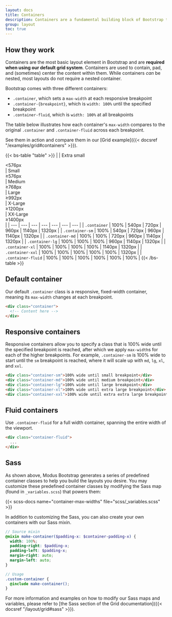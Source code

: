 ```yaml
---
layout: docs
title: Containers
description: Containers are a fundamental building block of Bootstrap that contain, pad, and align your content within a given device or viewport.
group: layout
toc: true
---
```


## How they work

Containers are the most basic layout element in Bootstrap and are **required when using our default grid system**. Containers are used to contain, pad, and (sometimes) center the content within them. While containers *can* be nested, most layouts do not require a nested container.

Bootstrap comes with three different containers:

- `.container`, which sets a `max-width` at each responsive breakpoint
- `.container-{breakpoint}`, which is `width: 100%` until the specified breakpoint
- `.container-fluid`, which is `width: 100%` at all breakpoints

The table below illustrates how each container's `max-width` compares to the original `.container` and `.container-fluid` across each breakpoint.

See them in action and compare them in our [Grid example]({{< docsref "/examples/grid#containers" >}}).

{{< bs-table "table" >}}
|  | Extra small<div class="fw-normal">&lt;576px</div> | Small<div class="fw-normal">&ge;576px</div> | Medium<div class="fw-normal">&ge;768px</div> | Large<div class="fw-normal">&ge;992px</div> | X-Large<div class="fw-normal">&ge;1200px</div> | XX-Large<div class="fw-normal">&ge;1400px</div> |
| --- | --- | --- | --- | --- | --- | --- |
| `.container` | <span class="text-muted">100%</span> | 540px | 720px | 960px | 1140px | 1320px |
| `.container-sm` | <span class="text-muted">100%</span> | 540px | 720px | 960px | 1140px | 1320px |
| `.container-md` | <span class="text-muted">100%</span> | <span class="text-muted">100%</span> | 720px | 960px | 1140px | 1320px |
| `.container-lg` | <span class="text-muted">100%</span> | <span class="text-muted">100%</span> | <span class="text-muted">100%</span> | 960px | 1140px | 1320px |
| `.container-xl` | <span class="text-muted">100%</span> | <span class="text-muted">100%</span> | <span class="text-muted">100%</span> | <span class="text-muted">100%</span> | 1140px | 1320px |
| `.container-xxl` | <span class="text-muted">100%</span> | <span class="text-muted">100%</span> | <span class="text-muted">100%</span> | <span class="text-muted">100%</span> | <span class="text-muted">100%</span> | 1320px |
| `.container-fluid` | <span class="text-muted">100%</span> | <span class="text-muted">100%</span> | <span class="text-muted">100%</span> | <span class="text-muted">100%</span> | <span class="text-muted">100%</span> | <span class="text-muted">100%</span> |
{{< /bs-table >}}

## Default container

Our default `.container` class is a responsive, fixed-width container, meaning its `max-width` changes at each breakpoint.

```html
<div class="container">
  <!-- Content here -->
</div>
```

## Responsive containers

Responsive containers allow you to specify a class that is 100% wide until the specified breakpoint is reached, after which we apply `max-width`s for each of the higher breakpoints. For example, `.container-sm` is 100% wide to start until the `sm` breakpoint is reached, where it will scale up with `md`, `lg`, `xl`, and `xxl`.

```html
<div class="container-sm">100% wide until small breakpoint</div>
<div class="container-md">100% wide until medium breakpoint</div>
<div class="container-lg">100% wide until large breakpoint</div>
<div class="container-xl">100% wide until extra large breakpoint</div>
<div class="container-xxl">100% wide until extra extra large breakpoint</div>
```

## Fluid containers

Use `.container-fluid` for a full width container, spanning the entire width of the viewport.

```html
<div class="container-fluid">
  ...
</div>
```

## Sass

As shown above, Modus Bootstrap generates a series of predefined container classes to help you build the layouts you desire. You may customize these predefined container classes by modifying the Sass map (found in `_variables.scss`) that powers them:

{{< scss-docs name="container-max-widths" file="scss/_variables.scss" >}}

In addition to customizing the Sass, you can also create your own containers with our Sass mixin.

```scss
// Source mixin
@mixin make-container($padding-x: $container-padding-x) {
  width: 100%;
  padding-right: $padding-x;
  padding-left: $padding-x;
  margin-right: auto;
  margin-left: auto;
}

// Usage
.custom-container {
  @include make-container();
}
```

For more information and examples on how to modify our Sass maps and variables, please refer to [the Sass section of the Grid documentation]({{< docsref "/layout/grid#sass" >}}).
